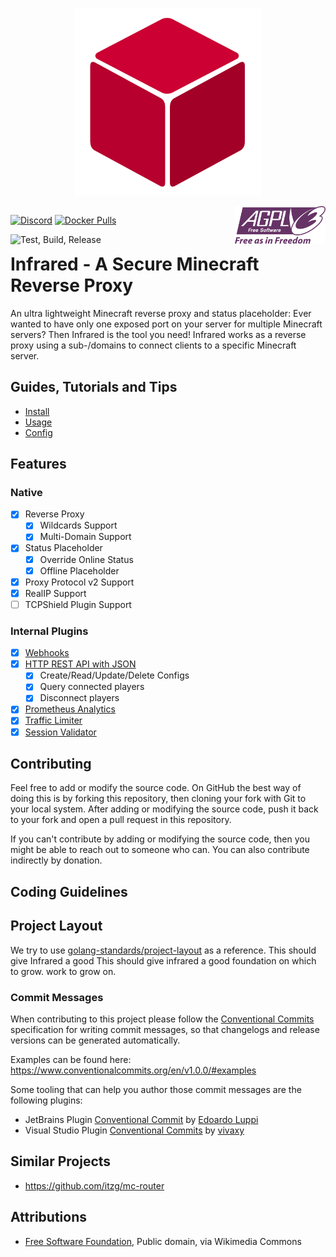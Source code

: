 <p align="center">
  <img width="300" height="auto" src="website/assets/logo.svg">
</p>

<div style="float: left;">

[![Discord](https://img.shields.io/discord/800456341088370698?label=discord&logo=discord)](https://discord.gg/r98YPRsZAx)
[![Docker Pulls](https://img.shields.io/docker/pulls/haveachin/infrared?logo=docker)](https://hub.docker.com/r/haveachin/infrared)

![Test, Build, Release](https://github.com/haveachin/infrared/actions/workflows/test-build-release.yml/badge.svg)

</div>

<div style="float: right;">
  <img height="60" src="assets/agplv3_logo.svg"/>
</div>
<div style="clear: both;"/>

# Infrared - A Secure Minecraft Reverse Proxy

An ultra lightweight Minecraft reverse proxy and status placeholder:
Ever wanted to have only one exposed port on your server for multiple Minecraft servers?
Then Infrared is the tool you need!
Infrared works as a reverse proxy using a sub-/domains to connect clients to a specific Minecraft server.

## Guides, Tutorials and Tips

- [Install](docs/INSTALL.md)
- [Usage](docs/USAGE.md)
- [Config](docs/CONFIG.md)

## Features

### Native

- [X] Reverse Proxy
  - [X] Wildcards Support
  - [X] Multi-Domain Support
- [X] Status Placeholder
  - [X] Override Online Status
  - [X] Offline Placeholder
- [X] Proxy Protocol v2 Support
- [X] RealIP Support
- [ ] TCPShield Plugin Support

### Internal Plugins

- [X] [Webhooks](docs/plugins/WEBHOOKS.md)
- [X] [HTTP REST API with JSON](docs/plugins/HTTP_API.md)
  - [X] Create/Read/Update/Delete Configs
  - [X] Query connected players
  - [X] Disconnect players
- [X] [Prometheus Analytics](docs/plugins/PROMETHEUS.md)
- [X] [Traffic Limiter](docs/plugins/TRAFFIC_LIMITER.md)
- [X] [Session Validator](docs/plugins/SESSION_VALIDATOR.md)

## Contributing

Feel free to add or modify the source code. On GitHub the best way of doing this is by forking this repository, then cloning your fork with Git to your local system. After adding or modifying the source code, push it back to your fork and open a pull request in this repository.

If you can't contribute by adding or modifying the source code, then you might be able to reach out to someone who can.
You can also contribute indirectly by donation.

## Coding Guidelines

## Project Layout

We try to use [golang-standards/project-layout](https://github.com/golang-standards/project-layout) as a reference. This should give Infrared a good This should give infrared a good foundation on which to grow. work to grow on.

### Commit Messages

When contributing to this project please follow the [Conventional Commits](https://www.conventionalcommits.org/en/v1.0.0/) 
specification for writing commit messages, so that changelogs and release versions can be generated automatically.

Examples can be found here: https://www.conventionalcommits.org/en/v1.0.0/#examples

Some tooling that can help you author those commit messages are the following plugins:

* JetBrains Plugin [Conventional Commit](https://plugins.jetbrains.com/plugin/13389-conventional-commit)
  by [Edoardo Luppi](https://github.com/lppedd)
* Visual Studio
  Plugin [Conventional Commits](https://marketplace.visualstudio.com/items?itemName=vivaxy.vscode-conventional-commits)
  by [vivaxy](https://marketplace.visualstudio.com/publishers/vivaxy)

## Similar Projects

* https://github.com/itzg/mc-router

## Attributions

* <a href="https://commons.wikimedia.org/wiki/File:AGPLv3_Logo.svg">Free Software Foundation</a>, Public domain, via Wikimedia Commons